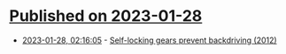 # [Published on 2023-01-28](index.md)

* [2023-01-28, 02:16:05](https://news.ycombinator.com/item?id=34554424) - [Self-locking gears prevent backdriving (2012)](https://gearsolutions.com/features/applications-for-self-locking-gears/)
